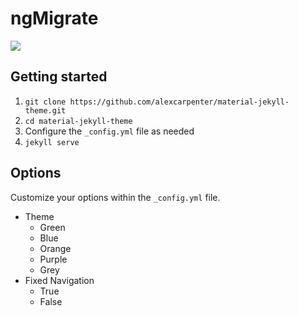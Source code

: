 # ngMigrate

<img src="https://cloud.githubusercontent.com/assets/1655968/16382145/8170d8bc-3c77-11e6-8dc0-f89fabb3e0ca.jpg" style="max-width: 50%; margin: 0 auto;">

## Getting started
1. `git clone https://github.com/alexcarpenter/material-jekyll-theme.git`
2. `cd material-jekyll-theme`
3. Configure the `_config.yml` file as needed
4. `jekyll serve`

## Options
Customize your options within the `_config.yml` file.

+ Theme
  - Green
  - Blue
  - Orange
  - Purple
  - Grey
+ Fixed Navigation
  - True
  - False
